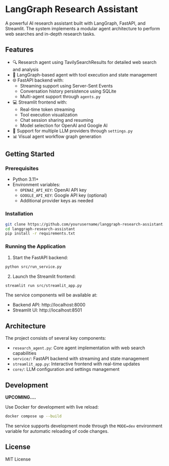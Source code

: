 # LangGraph Research Assistant

A powerful AI research assistant built with LangGraph, FastAPI, and Streamlit. The system implements a modular agent architecture to perform web searches and in-depth research tasks.

## Features

- 🔍 Research agent using TavilySearchResults for detailed web search and analysis
- 🤖 LangGraph-based agent with tool execution and state management
- 🌐 FastAPI backend with:
  - Streaming support using Server-Sent Events
  - Conversation history persistence using SQLite
  - Multi-agent support through `agents.py`
- 💻 Streamlit frontend with:
  - Real-time token streaming
  - Tool execution visualization
  - Chat session sharing and resuming
  - Model selection for OpenAI and Google AI
- 🔄 Support for multiple LLM providers through `settings.py`
- 📊 Visual agent workflow graph generation

## Getting Started

### Prerequisites

- Python 3.11+
- Environment variables:
  - `OPENAI_API_KEY`: OpenAI API key
  - `GOOGLE_API_KEY`: Google API key (optional)
  - Additional provider keys as needed

### Installation

```bash
git clone https://github.com/yourusername/langgraph-research-assistant.git
cd langgraph-research-assistant
pip install -r requirements.txt
```

### Running the Application

1. Start the FastAPI backend:

```bash
python src/run_service.py
```

2. Launch the Streamlit frontend:

```bash
streamlit run src/streamlit_app.py
```

The service components will be available at:

- Backend API: http://localhost:8000
- Streamlit UI: http://localhost:8501

## Architecture

The project consists of several key components:

- `research_agent.py`: Core agent implementation with web search capabilities
- `service/`: FastAPI backend with streaming and state management
- `streamlit_app.py`: Interactive frontend with real-time updates
- `core/`: LLM configuration and settings management

## Development

**UPCOMING....**

Use Docker for development with live reload:

```bash
docker compose up --build
```

The service supports development mode through the `MODE=dev` environment variable for automatic reloading of code changes.

## License

MIT License
